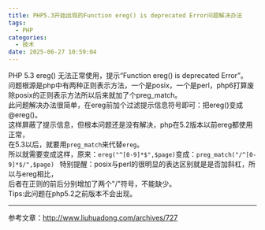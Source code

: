 ```yaml
---
title: PHP5.3开始出现的Function ereg() is deprecated Error问题解决办法
tags:
  - PHP
categories:
  - 技术
date: 2025-06-27 10:59:04
---
```


PHP 5.3 ereg() 无法正常使用，提示“Function ereg() is deprecated Error”。  
问题根源是php中有两种正则表示方法，一个是posix，一个是perl，php6打算废除posix的正则表示方法所以后来就加了个preg\_match。  
此问题解决办法很简单，在ereg前加个过滤提示信息符号即可：把ereg()变成@ereg()。  
这样屏蔽了提示信息，但根本问题还是没有解决，php在5.2版本以前ereg都使用正常，  
在5.3以后，就要用`preg_match`来代替`ereg`。  
所以就需要变成这样，原来：`ereg("^[0-9]*$",$page)`变成：`preg_match("/^[0-9]*$/",$page) ` 
特别提醒：posix与perl的很明显的表达区别就是是否加斜杠，所以与ereg相比，  
后者在正则的前后分别增加了两个"/"符号，不能缺少。  
Tips:此问题在php5.2之前版本不会出现。

---

参考文章：http://www.liuhuadong.com/archives/727

